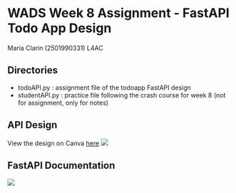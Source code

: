 # WADS Week 8 Assignment - FastAPI Todo App Design
Maria Clarin (2501990331) L4AC

## Directories 
* todoAPI.py : assignment file of the todoapp FastAPI design
* studentAPI.py : practice file following the crash course for week 8 (not for assignment, only for notes)

## API Design 
View the design on Canva [here](https://www.canva.com/design/DAFiKPWdB3s/M7PRDW7iLrddmSmGHRpgpQ/edit?utm_content=DAFiKPWdB3s&utm_campaign=designshare&utm_medium=link2&utm_source=sharebutton) 
<img src="https://cdn.discordapp.com/attachments/1074944157363220597/1104457553636765797/API_1.png"/>


## FastAPI Documentation
<img src="https://cdn.discordapp.com/attachments/1074944157363220597/1104447033605115904/image.png"/>
